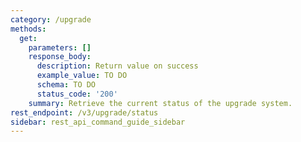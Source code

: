 ```yaml
---
category: /upgrade
methods:
  get:
    parameters: []
    response_body:
      description: Return value on success
      example_value: TO DO
      schema: TO DO
      status_code: '200'
    summary: Retrieve the current status of the upgrade system.
rest_endpoint: /v3/upgrade/status
sidebar: rest_api_command_guide_sidebar
---
```

